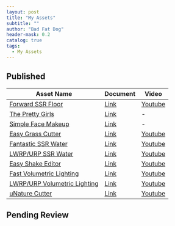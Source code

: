 ```yaml
---
layout: post
title: "My Assets"
subtitle: ""
author: "Bad Fat Dog"
header-mask: 0.2
catalog: true
tags:
  - My Assets
---
```


## Published

| Asset Name | Document | Video |
| ------ | ------ | ------ |
| [Forward SSR Floor](https://assetstore.unity.com/packages/vfx/shaders/forward-ssr-floor-165465?aid=1101l85Tr) | [Link](https://fatdogsp.github.io/2020/03/26/Forward-SSR-Floor/) | [Youtube](https://youtu.be/51GTK4XxU6U) |
| [The Pretty Girls](https://assetstore.unity.com/packages/3d/characters/humanoids/the-pretty-girls-157964?aid=1101l85Tr) | [Link](https://www.evernote.com/l/AiC5n-5_LhdOD6uxtbAogzLd8PJkjfmplWc/) | - |
| [Simple Face Makeup](https://assetstore.unity.com/packages/3d/characters/humanoids/simple-face-makeup-159956?aid=1101l85Tr) | [Link](https://www.evernote.com/l/AiBfb_-mDbJGjJPS3bOTllszBzDzVPDghp8/) | - |
| [Easy Grass Cutter](https://assetstore.unity.com/packages/tools/particles-effects/easy-grass-cutter-156255?aid=1101l85Tr) | [Link](https://www.evernote.com/l/AiDdYZhLobFIWp99nADT60K-I3hbCr-bCCc/) | [Youtube](https://youtu.be/nf39qDJ3fio) |
| [Fantastic SSR Water](https://assetstore.unity.com/packages/vfx/shaders/fantastic-ssr-water-154020?aid=1101l85Tr) | [Link](https://fatdogsp.github.io/2020/02/24/Fantastic-SSR-Water/) | [Youtube](https://youtu.be/8KtdqC4iNH4) |
| [LWRP/URP SSR Water](https://assetstore.unity.com/packages/vfx/shaders/lwrp-ssr-water-155402?aid=1101l85Tr) | [Link](https://fatdogsp.github.io/2020/02/24/URP-SSR-Water/) | [Youtube](https://youtu.be/8KtdqC4iNH4) |
| [Easy Shake Editor](https://assetstore.unity.com/packages/tools/camera/easy-shake-editor-154472?aid=1101l85Tr) | [Link](https://www.evernote.com/l/AiA8cz1o0o5HU46EvX64UMMthrz1umZyYIs/) | [Youtube](https://youtu.be/3abRLv57SCc) |
| [Fast Volumetric Lighting](https://assetstore.unity.com/packages/vfx/shaders/fullscreen-camera-effects/fast-volumetric-lighting-152973?aid=1101l85Tr&pubref=BGVL) | [Link](https://fatdogsp.github.io/2020/03/10/Fast-Volumetric-Lighting/) | [Youtube](https://youtu.be/f2eAI2nG1BU) |
| [LWRP/URP Volumetric Lighting](https://assetstore.unity.com/packages/vfx/shaders/fullscreen-camera-effects/lwrp-volumetric-lighting-155676?aid=1101l85Tr) | [Link](https://fatdogsp.github.io/2020/03/10/URP-Volumetric-Lighting/) | [Youtube](https://youtu.be/6v_wtVz6bbQ) |
| [uNature Cutter](https://assetstore.unity.com/packages/tools/integration/unature-cutter-156603?aid=1101l85Tr) | [Link](https://www.evernote.com/l/AiBqnfRgAVhO_pNLklhMWHRf6cmMytoRKq8/) | [Youtube](https://youtu.be/s5QhG5ORvcg) |

## Pending Review